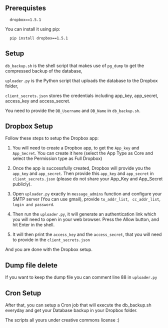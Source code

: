 Prerequistes
------------

      dropbox==1.5.1
    
You can install it using pip:

      pip install dropbox==1.5.1


Setup
-----

```db_backup.sh``` is the shell script that makes use of ```pg_dump``` to get the compressed backup of the database,

```uploader.py``` is the Python script that uploads the database to the Dropbox folder, 

```client_secrets.json``` stores the credentials including app_key, app_secret, access_key and access_secret.


You need to provide the ```DB_Username``` and ```DB_Name``` in ```db_backup.sh```.


Dropbox Setup
-------------

Follow these steps to setup the Dropbox app:

1. You will need to create a Dropbox app, to get the ```App_key``` and ```App_Secret```. You can create it here (select the App Type as Core and select the Permission type as Full Dropbox)

2. Once the app is successfully created, Dropbox will provide you the ```app_key``` and ```app_secret```. Then provide this ```app_key``` and ```app_secret``` in ```client_secrets.json``` (please do not share your App_Key and App_Secret publicly).

3. Open ```uploader.py``` exactly in ```message_admins``` function and configure your SMTP server (You can use gmail), provide ```to_addr_list```, ``` cc_addr_list```, ``` login and password```.

4. Then run the ```uploader.py```, it will generate an authentication link which you will need to open in your web browser. Press the Allow button, and hit Enter in the shell.

5. It will then print the ```access_key``` and the ```access_secret```, that you will need to provide in the ```client_secrets.json```

And you are done with the Dropbox setup. 

Dump file delete
----------------

If you want to keep the dump file you can comment line 88 in ```uploader.py```


Cron Setup
----------

After that, you can setup a Cron job that will execute the db_backup.sh everyday and get your Database backup in your Dropbox folder.




The scripts all yours under creative commons license :)
